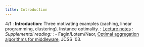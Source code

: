 ```yaml
---
title: Introduction
---
```


4/1
: **Introduction:** Three motivating examples (caching, linear programming, clustering). Instance optimality.
: [Lecture notes](https://vitercik.github.io/bwca/assets/notes/l1.pdf)
: *Supplemental reading:*
: - Fagin/Lotem/Naor, [Optimal aggregation algorithms for middleware](https://arxiv.org/abs/cs/0204046), JCSS '03.
